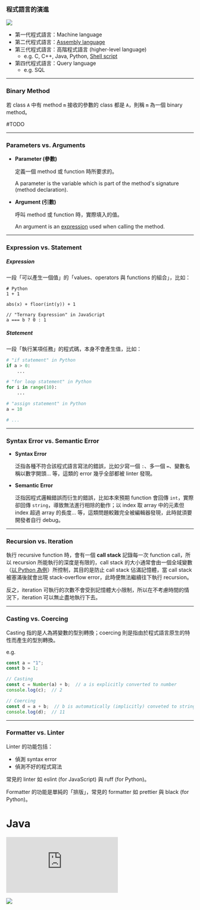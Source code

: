 ### 程式語言的演進

![](<https://raw.githubusercontent.com/Jamison-Chen/KM-software/master/img/evolution-of-programming-language.png>)

- 第一代程式語言：Machine language
- 第二代程式語言：[Assembly language](</Computer Organization & Architecture/Assembly Language.draft.md>)
- 第三代程式語言：高階程式語言 (higher-level language)
    - e.g. C, C++, Java, Python, [Shell script](</Operating System/Shell/2 - Shell Script Overview.md>)
- 第四代程式語言：Query language
    - e.g. SQL

---

### Binary Method

若 class `A` 中有 method `m` 接收的參數的 class 都是 `A`，則稱 `m` 為一個 binary method。

#TODO

---

### Parameters vs. Arguments

- **Parameter (參數)**

    定義一個 method 或 function 時所要求的。

    A parameter is the variable which is part of the method's signature (method declaration).

- **Argument (引數)**

    呼叫 method 或 function 時，實際填入的值。

    An argument is an [expression](</./Programming Language/零碎筆記.md#Expression vs. Statement>) used when calling the method.

---

### Expression vs. Statement

##### Expression

一段「可以產生一個值」的「values、operators 與 functions 的組合」，比如：

```plaintext
# Python
1 + 1

abs(x) + floor(int(y)) + 1

// "Ternary Expression" in JavaScript
a === b ? 0 : 1
```

##### Statement

一段「執行某項任務」的程式碼，本身不會產生值，比如：

```Python
# "if statement" in Python
if a > 0:
    ...

# "for loop statement" in Python
for i in range(10):
    ...

# "assign statement" in Python
a = 10

# ...
```

---

### Syntax Error vs. Semantic Error

- **Syntax Error**

    泛指各種不符合該程式語言寫法的錯誤，比如少寫一個 `:`、多一個 `=`、變數名稱以數字開頭… 等，這類的 error 幾乎全部都被 linter 發現。

- **Semantic Error**

    泛指因程式邏輯錯誤而衍生的錯誤，比如本來預期 function 會回傳 `int`，實際卻回傳 `string`，導致無法進行相除的動作；以 index 取 array 中的元素但 index 超過 array 的長度… 等，這類問題較難完全被編輯器發現，此時就須要開發者自行 debug。

---

### Recursion vs. Iteration

執行 recursive function 時，會有一個 **call stack** 記錄每一次 function call，所以 recursion 所能執行的深度是有限的，call stack 的大小通常會由一個全域變數（[以 Python 為例](</Programming Language/Python/Recursion Depth Limit.md>)）所控制，其目的是防止 call stack 佔滿記憶體，當 call stack 被塞滿後就會出現 stack-overflow error，此時便無法繼續往下執行 recursion。

反之，iteration 可執行的次數不會受到記憶體大小限制，所以在不考慮時間的情況下，iteration 可以無止盡地執行下去。

---

### Casting vs. Coercing

Casting 指的是人為將變數的型別轉換；coercing 則是指由於程式語言原生的特性而產生的型別轉換。

e.g.

```JavaScript
const a = "1";
const b = 1;

// Casting
const c = Number(a) + b;  // a is explicitly converted to number
console.log(c);  // 2

// Coercing
const d = a + b;  // b is automatically (implicitly) conveted to string
console.log(d);  // 11
```

---

### Formatter vs. Linter

Linter 的功能包括：

- 偵測 syntax error
- 偵測不好的程式寫法

常見的 linter 如 eslint (for JavaScript) 與 ruff (for Python)。

Formatter 的功能是單純的「排版」，常見的 formatter 如 prettier 與 black (for Python)。

# Java

![](<https://raw.githubusercontent.com/Jamison-Chen/KM-software/master/img/java-concept-map.pdf>)

![](<https://raw.githubusercontent.com/Jamison-Chen/KM-software/master/img/java-se.jpg>)
